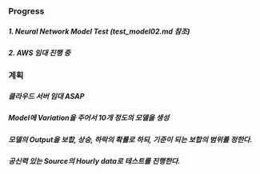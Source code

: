 ### Progress
##### 1. Neural Network Model Test (test_model02.md 참조)
##### 2. AWS 임대 진행 중

### 계획
##### 클라우드 서버 임대 ASAP
##### Model에 Variation을 주어서 10개 정도의 모델을 생성
##### 모델의 Output을 보합, 상승, 하락의 확률로 하되, 기준이 되는 보합의 범위를 정한다.
##### 공신력 있는 Source의 Hourly data로 테스트를 진행한다.
